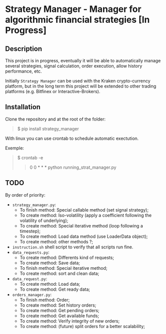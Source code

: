 # Strategy Manager - Manager for algorithmic financial strategies [In Progress]

## Description

This project is in progress, eventually it will be able to automatically manage several strategies, signal calculation, order execution, allow history performance, etc.    

Initially `Strategy Manager` can be used with the Kraken crypto-currency platform, but in the long term this project will be extended to other trading platforms (e.g. Bitfinex or Interactive-Brokers).    

## Installation

Clone the repository and at the root of the folder:

> $ pip install strategy_manager   

With linux you can use crontab to schedule automatic exectution.   

Exemple:   
> $ crontab -e   
>> 0 0 * * * python running_strat_manager.py  

## TODO 

By order of priority:

- `strategy_manager.py`:   
    - To finish method: Special callable method (set signal strategy);   
    - To create method: Iso-volatility (apply a coefficient following the volatility of underlying);   
    - To create method: Special iterative method (loop following a timestep);
    - To create method: Load data method (use LoaderData object);
    - To create method: other methods ?;
- `instruction.sh` shell script to verify that all scripts run fine.
- `data_requests.py`:
    - To create method: Differents kind of requests; 
    - To create method: Save data;
    - To finish method: Special iterative method;
    - To create method: sort and clean data;
- `data_request.py`: 
    - To create method: Load data;
    - To create method: Get ready data;
- `orders_manager.py`:
    - To finish method: Order;
    - To create method: Set history orders;
    - To create method: Get pending orders;
    - To create method: Get available funds;
    - To create method: Verify integrity of new orders;
    - To create method: (future) split orders for a better scalability;